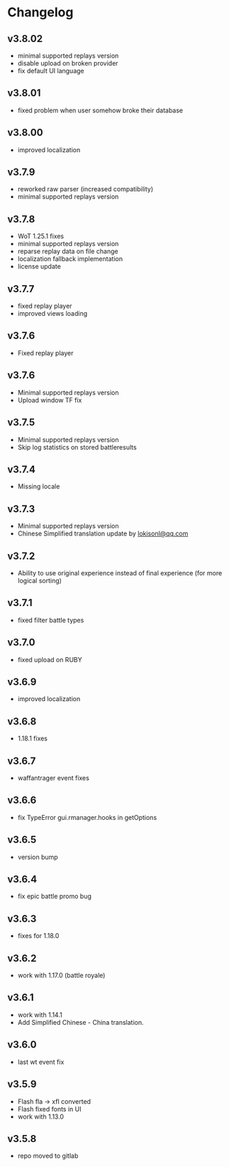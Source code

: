 # Changelog

## v3.8.02

* minimal supported replays version
* disable upload on broken provider
* fix default UI language

## v3.8.01

* fixed problem when user somehow broke their database

## v3.8.00

* improved localization

## v3.7.9

* reworked raw parser (increased compatibility)
* minimal supported replays version

## v3.7.8

* WoT 1.25.1 fixes
* minimal supported replays version
* reparse replay data on file change
* localization fallback implementation
* license update

## v3.7.7

* fixed replay player
* improved views loading

## v3.7.6

* Fixed replay player

## v3.7.6

* Minimal supported replays version
* Upload window TF fix

## v3.7.5

* Minimal supported replays version
* Skip log statistics on stored battleresults

## v3.7.4

* Missing locale

## v3.7.3

* Minimal supported replays version
* Chinese Simplified translation update by lokisonl@qq.com

## v3.7.2

* Ability to use original experience instead of final experience (for more logical sorting)

## v3.7.1

* fixed filter battle types

## v3.7.0

* fixed upload on RUBY

## v3.6.9

* improved localization

## v3.6.8

* 1.18.1 fixes

## v3.6.7

* waffantrager event fixes

## v3.6.6

* fix TypeError gui.rmanager.hooks in getOptions

## v3.6.5

* version bump

## v3.6.4

* fix epic battle promo bug

## v3.6.3

* fixes for 1.18.0

## v3.6.2

* work with 1.17.0 (battle royale)

## v3.6.1

* work with 1.14.1
* Add Simplified Chinese - China translation.

## v3.6.0

* last wt event fix

## v3.5.9

* Flash fla -> xfl converted
* Flash fixed fonts in UI
* work with 1.13.0

## v3.5.8

* repo moved to gitlab